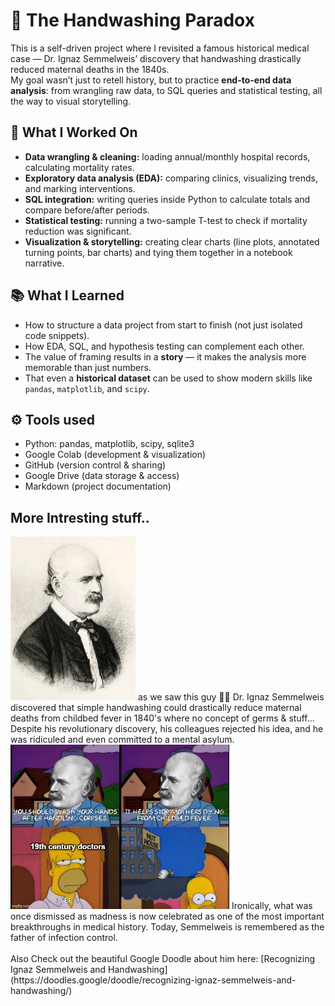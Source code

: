 # 🧼 The Handwashing Paradox  
This is a self-driven project where I revisited a famous historical medical case — Dr. Ignaz Semmelweis’ discovery that handwashing drastically reduced maternal deaths in the 1840s.  
My goal wasn’t just to retell history, but to practice **end-to-end data analysis**: from wrangling raw data, to SQL queries and statistical testing, all the way to visual storytelling.  

## 🔎 What I Worked On  
- **Data wrangling & cleaning:** loading annual/monthly hospital records, calculating mortality rates.  
- **Exploratory data analysis (EDA):** comparing clinics, visualizing trends, and marking interventions.  
- **SQL integration:** writing queries inside Python to calculate totals and compare before/after periods.  
- **Statistical testing:** running a two-sample T-test to check if mortality reduction was significant.  
- **Visualization & storytelling:** creating clear charts (line plots, annotated turning points, bar charts) and tying them together in a notebook narrative.  

## 📚 What I Learned  
- How to structure a data project from start to finish (not just isolated code snippets).  
- How EDA, SQL, and hypothesis testing can complement each other.  
- The value of framing results in a **story** — it makes the analysis more memorable than just numbers.  
- That even a **historical dataset** can be used to show modern skills like `pandas`, `matplotlib`, and `scipy`.

## ⚙️ Tools used
- Python: pandas, matplotlib, scipy, sqlite3  
- Google Colab (development & visualization)  
- GitHub (version control & sharing)  
- Google Drive (data storage & access)  
- Markdown (project documentation)  

## More Intresting stuff..
<img src="../../gifs/semmelweise.png" alt="Semmelweise" width="200"/>
as we saw this guy ☝🏼 Dr. Ignaz Semmelweis discovered that simple handwashing could drastically reduce maternal deaths from childbed fever in 1840's where no concept of germs & stuff... Despite his revolutionary discovery, his colleagues rejected his idea, and he was ridiculed and even committed to a mental asylum.
<img src="../../gifs/meme.jpg" alt="Meme" width="350"/>
Ironically, what was once dismissed as madness is now celebrated as one of the most important breakthroughs in medical history. Today, Semmelweis is remembered as the father of infection control.<br> 
<br>
Also Check out the beautiful Google Doodle about him here: [Recognizing Ignaz Semmelweis and Handwashing](https://doodles.google/doodle/recognizing-ignaz-semmelweis-and-handwashing/)
